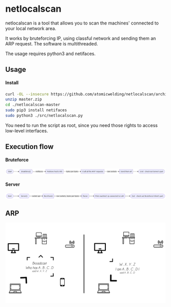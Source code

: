 # netlocalscan

netlocalscan is a tool that allows you to scan the machines' connected to your local network area. 

It works by bruteforcing IP, using classful network and sending them an ARP request. The software is multithreaded.

The usage requires python3 and netifaces.

## Usage

#### Install

```bash
curl -OL --insecure https://github.com/atomicwelding/netlocalscan/archive/master.zip
unzip master.zip
cd ./netlocalscan-master
sudo pip3 install netifaces
sudo python3 ./src/netlocalscan.py
```
You need to run the script as root, since you need those rights to access low-level interfaces.
## Execution flow

#### Bruteforce
![flow chart](./rsrc/bruteforce_chart.jpg)


#### Server
![flow chart 2](./rsrc/listener_server_chart.png)


## ARP
![schema](./rsrc/schema.png)